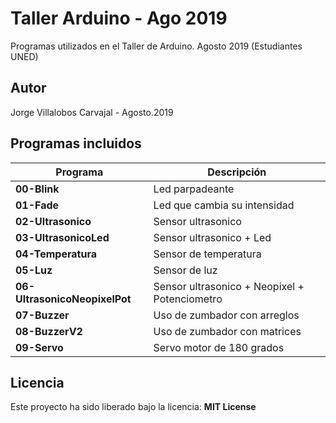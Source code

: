 # Taller Arduino - Ago 2019
Programas utilizados en el Taller de Arduino. Agosto 2019 (Estudiantes UNED)

## Autor
Jorge Villalobos Carvajal - Agosto.2019

## Programas incluidos

Programa | Descripción
------ | -----------
**00-Blink** | Led parpadeante
**01-Fade** | Led que cambia su intensidad
**02-Ultrasonico** | Sensor ultrasonico
**03-UltrasonicoLed** | Sensor ultrasonico + Led
**04-Temperatura** |  Sensor de temperatura
**05-Luz** | Sensor de luz
**06-UltrasonicoNeopixelPot** | Sensor ultrasonico + Neopixel + Potenciometro
**07-Buzzer** |  Uso de zumbador con arreglos
**08-BuzzerV2** |  Uso de zumbador con matrices
**09-Servo** |  Servo motor de 180 grados

## Licencia
Este proyecto ha sido liberado bajo la licencia: **MIT License**
